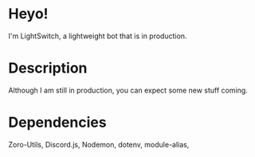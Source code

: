 # Heyo!
I'm LightSwitch, a lightweight bot that is in production.
# Description
Although I am still in production, you can expect some new stuff coming.
# Dependencies 
Zoro-Utils,
Discord.js,
Nodemon,
dotenv,
module-alias,